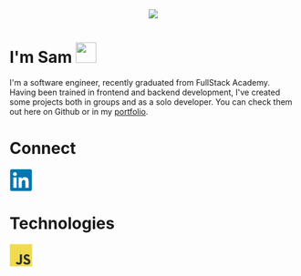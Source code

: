 <div id="header" align="center">
  <img src="https://media.giphy.com/media/M9gbBd9nbDrOTu1Mqx/giphy.gif" width="100"/>
</div>

# I'm Sam <img src="https://user-images.githubusercontent.com/1303154/88677602-1635ba80-d120-11ea-84d8-d263ba5fc3c0.gif" width="36px" height="36px" />



I'm a software engineer, recently graduated from FullStack Academy. Having been trained in frontend and backend development, I've created some projects both in groups and as a solo developer. You can check them out here on Github or in my [portfolio](https://samliudev.github.io/).

# Connect
<p align="left">
<a href="https://linkedin.com/in/liu-samuel" target="blank"><img align="center" src="https://raw.githubusercontent.com/devicons/devicon/master/icons/linkedin/linkedin-original.svg" alt="samuel liu linkedin" height="40" width="40" /></a>
</p>

# Technologies
<a href="https://developer.mozilla.org/en-US/docs/Web/JavaScript" target="blank"><img align="center" src="https://raw.githubusercontent.com/devicons/devicon/master/icons/javascript/javascript-original.svg" alt="javascript" height="40" width="40" /></a>

<!--
**samliudev/samliudev** is a ✨ _special_ ✨ repository because its `README.md` (this file) appears on your GitHub profile.

Here are some ideas to get you started:

- 🔭 I’m currently working on ...
- 🌱 I’m currently learning ...
- 👯 I’m looking to collaborate on ...
- 🤔 I’m looking for help with ...
- 💬 Ask me about ...
- 📫 How to reach me: ...
- 😄 Pronouns: ...
- ⚡ Fun fact: ...
-->
